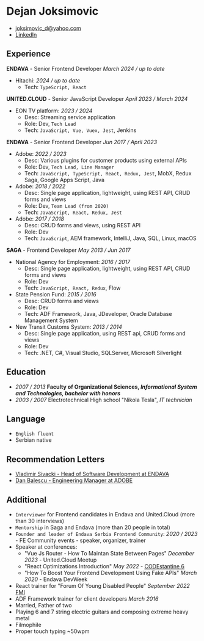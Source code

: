 # Dejan Joksimovic
* joksimovic_d@yahoo.com
* [LinkedIn](https://www.linkedin.com/in/dejan-joksimovi%C4%87-60a95782/)

## Experience

<b>ENDAVA</b> - Senior Frontend Developer *March 2024 / up to date*
* Hitachi: *2024 / up to date*
    - Tech: `TypeScript, React`

<b>UNITED.CLOUD</b> - Senior JavaScript Developer *April 2023 / March 2024*
* EON TV platform: *2023 / 2024*
    - Desc: Streaming service application
    - Role: Dev, `Tech Lead`
    - Tech: `JavaScript, Vue, Vuex, Jest`, Jenkins

<b>ENDAVA</b> - Senior Frontend Developer *Jun 2017 / April 2023*
* Adobe: *2022 / 2023*
    - Desc: Various plugins for customer products using external APIs
    - Role:  Dev, `Tech Lead, Line Manager`
    - Tech: `JavaScript, TypeScript, React, Redux, Jest`, MobX, Redux Saga, Google Apps Script, Java
* Adobe: *2018 / 2022*
    - Desc: Single page application, lightweight, using REST API, CRUD forms and views
    - Role: Dev, `Team Lead (from 2020)`
    - Tech: `JavaScript, React, Redux, Jest`
* Adobe: *2017 / 2018*
    - Desc: CRUD forms and views, using REST API
    - Role: Dev
    - Tech: `JavaScript`, AEM framework, IntelliJ, Java, SQL, Linux, macOS

<b>SAGA</b> - Frontend Developer *May 2013 / Jun 2017*
* National Agency for Employment: *2016 / 2017*
    - Desc: Single page application, lightweight, using REST API, CRUD forms and views
    - Role: Dev
    - Tech: `JavaScript, React, Redux`, Flow
* State Pension Fund: *2015 / 2016*
    - Desc: CRUD forms and views
    - Role: Dev
    - Tech: ADF Framework, Java, JDeveloper, Oracle Database Management System
* New Transit Customs System: *2013 / 2014*
    - Desc: Single page application, using REST api, CRUD forms and views
    - Role: Dev
    - Tech: .NET, C#, Visual Studio, SQLServer, Microsoft Silverlight

## Education
- *2007 / 2013*
__Faculty of Organizational Sciences, *Informational System and Technologies, bachelor with honors*__
- *2003 / 2007*
Electrotechnical High school "Nikola Tesla", *IT technician*

## Language
* `English fluent`
* Serbian native

## Recommendation Letters
* <a href="https://github.com/DejanJoksimovic/CV/raw/master/Recommendation%20from%20Vladimir%20Sivacki%20-%20ENDAVA.pdf" target="_blank">Vladimir Sivacki - Head of Software Development at ENDAVA</a>
* <a href="https://github.com/DejanJoksimovic/CV/raw/master/Recommandation%20from%20Dan%20Balescu%20-%20ADOBE.pdf" target="_blank">Dan Balescu - Engineering Manager at ADOBE</a>

## Additional
* `Interviewer` for Frontend candidates in Endava and United.Cloud (more than 30 interviews)
* `Mentorship` in Saga and Endava (more than 20 people in total)
* `Founder and leader of Endava Serbia Frontend Community`: *2020 / 2023* - FE Community events - speaker, organizer, trainer
* Speaker at conferences:
    * "Vue Js Router - How To Maintan State Between Pages" *December 2023* - United.Cloud Meetup
    * "React Optimizations Introduction" *May 2022* - [CODEstantine 6](https://codestantine.com/dejan-joksimovic/)
    * "How To Boost Your Frontend Development Using Fake APIs" *March 2020* - Endava DevWeek
* React trainer for "Forum Of Young Disabled People" *September 2022* [FMI](https://fmi.rs/)
* ADF Framework trainer for client developers *March 2016*
* Married, Father of two
* Playing 6 and 7 string electric guitars and composing extreme heavy metal
* Filmophile
* Proper touch typing ~50wpm
